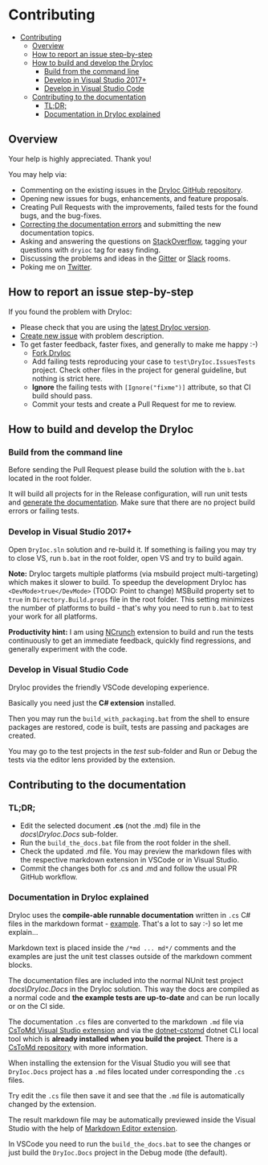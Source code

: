 # Contributing


- [Contributing](#contributing)
  - [Overview](#overview)
  - [How to report an issue step-by-step](#how-to-report-an-issue-step-by-step)
  - [How to build and develop the DryIoc](#how-to-build-and-develop-the-dryioc)
    - [Build from the command line](#build-from-the-command-line)
    - [Develop in Visual Studio 2017+](#develop-in-visual-studio-2017)
    - [Develop in Visual Studio Code](#develop-in-visual-studio-code)
  - [Contributing to the documentation](#contributing-to-the-documentation)
    - [TL;DR;](#tldr)
    - [Documentation in DryIoc explained](#documentation-in-dryioc-explained)


## Overview

Your help is highly appreciated. Thank you!

You may help via:

- Commenting on the existing issues in the [DryIoc GitHub repository](https://github.com/dadhi/DryIoc).
- Opening new issues for bugs, enhancements, and feature proposals.
- Creating Pull Requests with the improvements, failed tests for the found bugs, and the bug-fixes.
- [Correcting the documentation errors](#contributing-to-the-documentation) and submitting the new documentation topics.
- Asking and answering the questions on [StackOverflow](http://stackoverflow.com/questions/tagged/dryioc), tagging your questions with `dryioc` tag for easy finding.
- Discussing the problems and ideas in the [Gitter](https://gitter.im/dadhi/DryIoc) or [Slack](https://dryioc.slack.com) rooms.
- Poking me on [Twitter](http://twitter.com/intent/user?screen_name=DryIoc).


## How to report an issue step-by-step

If you found the problem with DryIoc:

 - Please check that you are using the [latest DryIoc version](https://github.com/dadhi/DryIoc/blob/master/docs/DryIoc.Docs/Home.md#latest-version).
 - [Create new issue](https://github.com/dadhi/DryIoc/issues/new) with problem description.
 - To get faster feedback, faster fixes, and generally to make me happy :-) 
     - [Fork DryIoc](https://github.com/dadhi/DryIoc/fork)
     - Add failing tests reproducing your case to `test\DryIoc.IssuesTests` project. Check other files in the project for general guideline, but nothing is strict here.
     - **Ignore** the failing tests with `[Ignore("fixme")]` attribute, so that CI build should pass.
     - Commit your tests and create a Pull Request for me to review.


## How to build and develop the DryIoc

### Build from the command line 

Before sending the Pull Request please build the solution with the `b.bat` located in the root folder.

It will build all projects for in the Release configuration, will run unit tests and [generate the documentation](#tldr).
Make sure that there are no project build errors or failing tests.

### Develop in Visual Studio 2017+

Open `DryIoc.sln` solution and re-build it. If something is failing you may try to close VS, run `b.bat` in the root folder, open VS and try to build again.

__Note:__ DryIoc targets multiple platforms (via msbuild project multi-targeting) which makes it slower to build. 
To speedup the development DryIoc has `<DevMode>true</DevMode>` (TODO: Point to change) MSBuild property set to `true` in `Directory.Build.props` file in the root folder. 
This setting minimizes the number of platforms to build - that's why you need to run `b.bat` to test your work for all platforms.

__Productivity hint:__ I am using [NCrunch](http://www.ncrunch.net/) extension to build and run the tests continuously to get an immediate feedback, quickly find regressions, and generally experiment with the code.

### Develop in Visual Studio Code

DryIoc provides the friendly VSCode developing experience. 

Basically you need just the **C# extension** installed. 

Then you may run the `build_with_packaging.bat` from the shell to ensure packages are restored, code is built, tests are passing and packages are created.

You may go to the test projects in the _test_ sub-folder and Run or Debug the tests via the editor lens provided by the extension.

## Contributing to the documentation

### TL;DR;

- Edit the selected document **.cs** (not the .md) file in the _docs\DryIoc.Docs_ sub-folder.
- Run the `build_the_docs.bat` file from the root folder in the shell.
- Check the updated .md file. You may preview the markdown files with the respective markdown extension in VSCode or in Visual Studio.
- Commit the changes both for .cs and .md and follow the usual PR GitHub workflow.

### Documentation in DryIoc explained

DryIoc uses the **compile-able runnable documentation** written in `.cs` C# files in the markdown format - [example](https://github.com/dadhi/DryIoc/blob/master/docs/DryIoc.Docs/CreatingAndDisposingContainer.cs).
That's a lot to say :-) so let me explain...

Markdown text is placed inside the `/*md ... md*/` comments and 
the examples are just the unit test classes outside of the markdown comment blocks.

The documentation files are included into the normal NUnit test project _docs\DryIoc.Docs_ in the DryIoc solution. 
This way the docs are compiled as a normal code and __the example tests are up-to-date__ and can be run locally or on the CI side.

The documentation `.cs` files are converted to the markdown `.md` file via [CsToMd Visual Studio extension](https://marketplace.visualstudio.com/items?itemName=dadhi.cstomd123) 
and via the [dotnet-cstomd](https://www.nuget.org/packages/dotnet-cstomd) dotnet CLI local tool which is **already installed when you build the project**.
There is a [CsToMd repository](https://github.com/dadhi/CsToMd) with more information.

When installing the extension for the Visual Studio you will see that `DryIoc.Docs` project has a `.md` files located under corresponding the `.cs` files.

Try edit the `.cs` file then save it and see that the `.md` file is automatically changed by the extension.

The result markdown file may be automatically previewed inside the Visual Studio with the help of 
[Markdown Editor extension](https://marketplace.visualstudio.com/items?itemName=MadsKristensen.MarkdownEditor).

In VSCode you need to run the `build_the_docs.bat` to see the changes or just build the `DryIoc.Docs` project in the Debug mode (the default).
